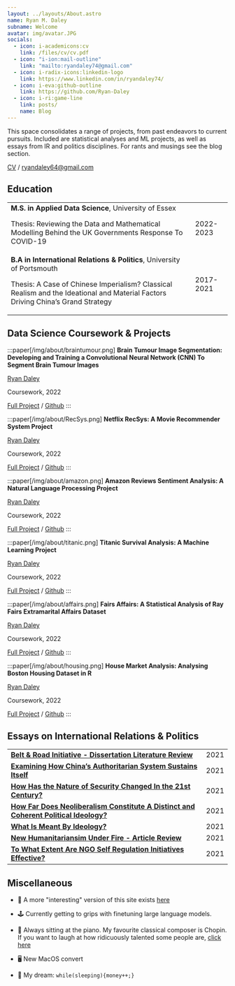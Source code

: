 ```yaml
---
layout: ../layouts/About.astro
name: Ryan M. Daley
subname: Welcome
avatar: img/avatar.JPG
socials:
  - icon: i-academicons:cv
    link: /files/cv/cv.pdf
  - icon: "i-ion:mail-outline"
    link: "mailto:ryandaley74@gmail.com"
  - icon: i-radix-icons:linkedin-logo
    link: https://www.linkedin.com/in/ryandaley74/
  - icon: i-eva:github-outline
    link: https://github.com/Ryan-Daley
  - icon: i-ri:game-line
    link: posts/
    name: Blog
---
```


This space consolidates a range of projects, from past endeavors to current pursuits. Included are statistical analyses and ML projects, as well as essays from IR and politics disciplines. For rants and musings see the blog section.

[CV](/files/cv/cv.pdf) / ryandaley64@gmail.com


## Education

|                                                                                                                       |           |
| --------------------------------------------------------------------------------------------------------------------- | --------- |
| **M.S. in Applied Data Science**, University of Essex <p> Thesis: Reviewing the Data and Mathematical Modelling Behind the UK Governments Response To COVID-19</P>                                                                           | 2022-2023 |
| **B.A in International Relations & Politics**, University of Portsmouth <p>Thesis: A Case of Chinese Imperialism? Classical Realism and the Ideational and Material Factors Driving China’s Grand Strategy</p> | 2017-2021 |


## Data Science Coursework & Projects

:::paper[/img/about/braintumour.png]
**Brain Tumour Image Segmentation: Developing and Training a Convolutional Neural Network (CNN) To Segment Brain Tumour Images**

<u>Ryan Daley</u>

Coursework, 2022

[Full Project](https://raw.githubusercontent.com/Ryan-Daley/Brain-Tumour-Segmentation/main/Brain%20Tumour%20Segmentation.pdf) / [Github](https://github.com/Ryan-Daley/Brain-Tumour-Image-Segmentation)
:::

:::paper[/img/about/RecSys.png]
**Netflix RecSys: A Movie Recommender System Project**

<u>Ryan Daley</u>

Coursework, 2022

[Full Project](https://raw.githubusercontent.com/Ryan-Daley/Netflix-RecSys/main/Netflix%20RecSys.pdf) / [Github](https://github.com/Ryan-Daley/Movie-Recommender-System/tree/main)
:::

:::paper[/img/about/amazon.png]
**Amazon Reviews Sentiment Analysis: A Natural Language Processing Project**

<u>Ryan Daley</u>

Coursework, 2022

[Full Project](https://raw.githubusercontent.com/Ryan-Daley/Amazon-Reviews-Sentiment-Analysis/main/Amazon%20Reviews%20Sentiment%20Analysis.pdf) / [Github](https://github.com/Ryan-Daley/Amazon-Sentiment-Analysis-/tree/main)
:::

:::paper[/img/about/titanic.png]
**Titanic Survival Analysis: A Machine Learning Project**

<u>Ryan Daley</u>

Coursework, 2022

[Full Project](https://raw.githubusercontent.com/Ryan-Daley/Titanic-Survival-Analysis/main/Titanic%20Survival%20Analysis.pdf) / [Github](https://github.com/Ryan-Daley/Titanic-Survival-Analysis)
:::

:::paper[/img/about/affairs.png]
**Fairs Affairs: A Statistical Analysis of Ray Fairs Extramarital Affairs Dataset**

<u> Ryan Daley </u>

Coursework, 2022

[Full Project](https://raw.githubusercontent.com/Ryan-Daley/Extramarital-Affairs/main/A%20Statistical%20Analysis%20of%20Fair's%20Affairs.pdf) /
[Github](https://github.com/Ryan-Daley/Extramarital-Affairs)
:::

:::paper[/img/about/housing.png]
**House Market Analysis: Analysing Boston Housing Dataset in R**

<u>Ryan Daley </u>

Coursework, 2022

[Full Project](https://raw.githubusercontent.com/Ryan-Daley/House-Price-Determinants/main/Final%20Report.pdf) / [Github](https://github.com/Ryan-Daley/House-Price-Determinants)
:::

## Essays on International Relations & Politics

|                                                                                                                                                             |           |
| ----------------------------------------------------------------------------------------------------------------------------------------------------------- | --------- |
| [**Belt & Road Initiative - Dissertation Literature Review**](https://raw.githubusercontent.com/Ryan-Daley/IR-Essays/main/Belt%20%26%20Road%20Initiative%20Literature%20Review.pdf)                                                    | 2021 |
| [**Examining How China’s Authoritarian System Sustains Itself**](https://raw.githubusercontent.com/Ryan-Daley/IR-Essays/main/Autocracy%20%26%20Democracy%20-%20How%20Does%20Chinas%20Authoritarian%20System%20Sustain%20Itself.pdf)          | 2021|
| [**How Has the Nature of Security Changed In the 21st Century?**](https://raw.githubusercontent.com/Ryan-Daley/IR-Essays/main/21st%20Century%20Security%20Challenges%20-%20How%20Has%20the%20Nature%20of%20Security%20Changed%20In%20the%2021st%20Century.pdf)                                                                                                             | 2021 |
| [**How Far Does Neoliberalism Constitute A Distinct and Coherent Political Ideology?**](https://raw.githubusercontent.com/Ryan-Daley/IR-Essays/main/Ideology%20%26%20Politics%20-%20How%20far%20does%20neoliberalism%20constitute%20a%20distinct%20and%20coherent%20political%20ideology.pdf)                                                                                                           | 2021 |
| [**What Is Meant By Ideology?**](https://raw.githubusercontent.com/Ryan-Daley/IR-Essays/main/Ideology%20%26%20Politics%20-%20What%20Is%20Meant%20By%20Ideology%20-%20FINAL.pdf) | 2021 |
| [**New Humanitariansim Under Fire - Article Review**](https://raw.githubusercontent.com/Ryan-Daley/IR-Essays/main/NGOs%20%26%20Social%20Movements%20-%20Article%20Review.pdf)                                                     | 2021 |
| [**To What Extent Are NGO Self Regulation Initiatives Effective?**](https://raw.githubusercontent.com/Ryan-Daley/IR-Essays/main/NGOs%20%26%20Social%20Movements%20-%20To%20What%20Extent%20Are%20NGO%20Self-Regulation%20Initiatives%20Effective.pdf)  | 2021 |


## Miscellaneous

- 🚀 A more "interesting" version of this site exists [here](https://ryan-daley.github.io/MacOS-Website)

- 🕹️ Currently getting to grips with finetuning large language models.

- 🎹 Always sitting at the piano. My favourite classical composer is Chopin. If you want to laugh at how ridicuously talented some people are, [click here](https://www.youtube.com/watch?v=pHlqEvAwdVc) 

- 🖥 New MacOS convert

- 🌭 My dream: `while(sleeping){money++;}`